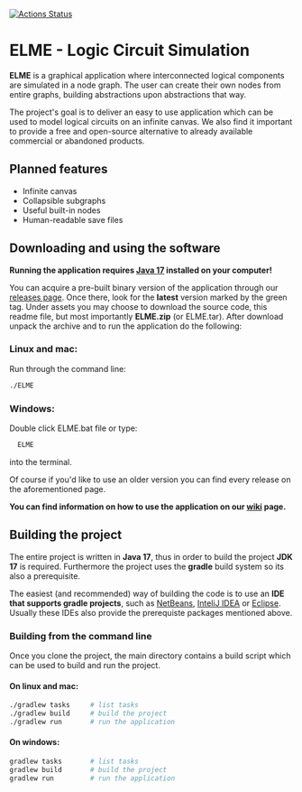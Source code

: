 [![Actions Status](https://github.com/AMIOL7/ELME/actions/workflows/gradle.yml/badge.svg)](https://github.com/AMIOL7/ELME/actions)

# ELME - Logic Circuit Simulation

**ELME** is a graphical application where interconnected logical components are simulated in a node graph.
The user can create their own nodes from entire graphs, building abstractions upon abstractions that way.

The project's goal is to deliver an easy to use application which can be used to model logical circuits on an infinite canvas. We also find it important to provide a free and open-source alternative to already available commercial or abandoned products.

## Planned features
- Infinite canvas
- Collapsible subgraphs
- Useful built-in nodes
- Human-readable save files

## Downloading and using the software

**Running the application requires [Java 17](https://www.java.com/en/download/manual.jsp) installed on your computer!**

You can acquire a pre-built binary version of the application through our [releases page](https://github.com/AMIOL7/ELME/releases).
Once there, look for the **latest** version marked by the green tag.
Under assets you may choose to download the source code, this readme file, but most importantly **ELME.zip** (or ELME.tar). 
After download unpack the archive and to run the application do the following:

### Linux and mac:
Run through the command line:
```bash
./ELME
``` 

### Windows:
Double click ELME.bat file or type:
```bash
  ELME
```

into the terminal.

Of course if you'd like to use an older version you can find every release on the aforementioned page.

**You can find information on how to use the application on our [wiki](https://github.com/AMIOL7/ELME/wiki) page.**

## Building the project
The entire project is written in **Java 17**, thus in order to build the project **JDK 17** is required.
Furthermore the project uses the **gradle** build system so its also a prerequisite.

The easiest (and recommended) way of building the code is to use an **IDE that supports gradle projects**, such as [NetBeans](https://netbeans.apache.org/), [InteliJ IDEA](https://www.jetbrains.com/idea/) or [Eclipse](https://www.eclipse.org/). Usually these IDEs also provide the prerequiste packages mentioned above.

### Building from the command line

Once you clone the project, the main directory contains a build script which can be used to build and run the project.

#### On linux and mac:
```bash
./gradlew tasks 	# list tasks
./gradlew build 	# build the project
./gradlew run 		# run the application
```

#### On windows:
```bash
gradlew tasks 		# list tasks
gradlew build 		# build the project
gradlew run 		# run the application
